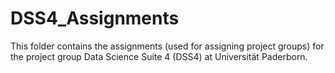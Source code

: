 # DSS4_Assignments
This folder contains the assignments (used for assigning project groups) for the project group Data Science Suite 4 (DSS4) at Universität Paderborn.
